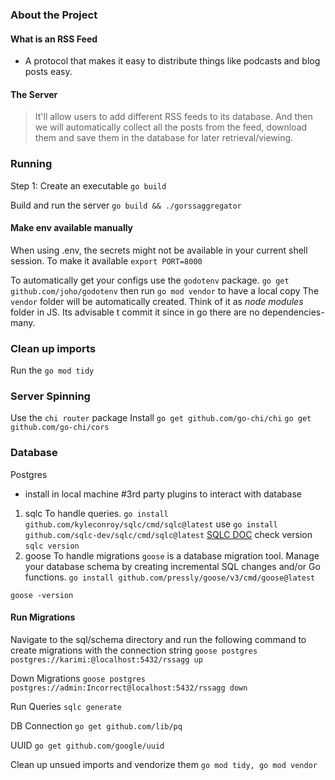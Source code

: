 ### About the Project

#### What is an RSS Feed
- A protocol that makes it easy to distribute things like podcasts and blog posts easy.

#### The Server
> It'll allow users to add different RSS feeds to its database. And then we will automatically collect all the posts from the feed, download them and save them in the database for later retrieval/viewing.


### Running
Step 1: Create an executable
`go build`

Build and run the server
`go build && ./gorssaggregator `

#### Make env available manually
When using .env, the secrets might not be available in your current shell session. To make it available
`export PORT=8000` 

To automatically get your configs use the `godotenv` package. 
`go get github.com/joho/godotenv`
then run
`go mod vendor` to have a local copy
 The `vendor` folder will be automatically created. Think of it as *node modules* folder in JS. Its advisable t commit it since in go there are no dependencies-many.
### Clean up imports
Run the `go mod tidy`

### Server Spinning
Use the `chi router` package
Install
`go get github.com/go-chi/chi`
`go get github.com/go-chi/cors`

### Database
Postgres
- install in local machine
#3rd party plugins to interact with database
1. sqlc
To handle queries.
`go install github.com/kyleconroy/sqlc/cmd/sqlc@latest` use `go install github.com/sqlc-dev/sqlc/cmd/sqlc@latest`
[SQLC DOC](https://docs.sqlc.dev/en/stable/tutorials/getting-started-mysql.html)
check version
`sqlc version`
2. goose
To handle migrations
`goose` is a database migration tool. Manage your database schema by creating incremental SQL changes and/or Go functions.
`go install github.com/pressly/goose/v3/cmd/goose@latest`

`goose -version`

#### Run Migrations
Navigate to the sql/schema directory and run the following command to create migrations with the connection string
`goose postgres postgres://karimi:@localhost:5432/rssagg up`

Down Migrations
`goose postgres postgres://admin:Incorrect@localhost:5432/rssagg down`


Run Queries
`sqlc generate`


DB Connection
`go get github.com/lib/pq`

UUID
`go get github.com/google/uuid` 

Clean up unsued imports and vendorize them
`go mod tidy, go mod vendor`
